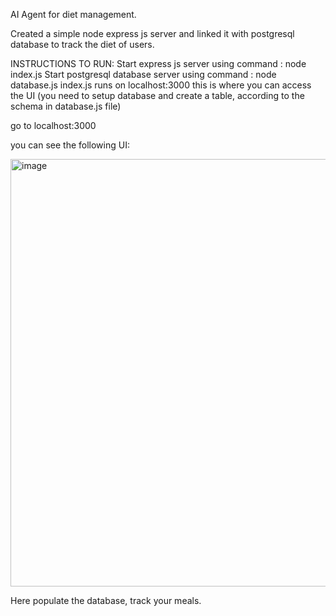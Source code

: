 AI Agent for diet management.

Created a simple node express js server and linked it with postgresql database to track the diet of users.

INSTRUCTIONS TO RUN:
Start express js server using command : node index.js 
Start postgresql database server using command : node database.js 
index.js runs on localhost:3000 this is where you can access the UI
(you need to setup database and create a table, according to the schema in database.js file)

go to localhost:3000

you can see the following UI:

<img width="684" alt="image" src="https://github.com/user-attachments/assets/fa77a7fc-dcc1-4400-bd28-814eb8cac965">


Here populate the database, track your meals.

